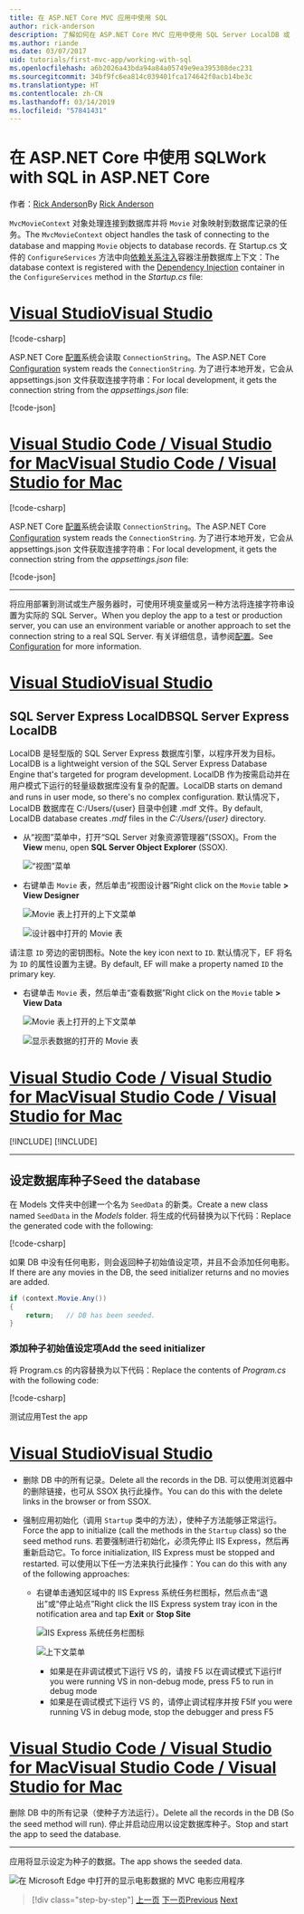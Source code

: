 ```yaml
---
title: 在 ASP.NET Core MVC 应用中使用 SQL
author: rick-anderson
description: 了解如何在 ASP.NET Core MVC 应用中使用 SQL Server LocalDB 或 SQLite。
ms.author: riande
ms.date: 03/07/2017
uid: tutorials/first-mvc-app/working-with-sql
ms.openlocfilehash: a6b2026a43bda94a84a05749e9ea395308dec231
ms.sourcegitcommit: 34bf9fc6ea814c039401fca174642f0acb14be3c
ms.translationtype: HT
ms.contentlocale: zh-CN
ms.lasthandoff: 03/14/2019
ms.locfileid: "57841431"
---
```

# <a name="work-with-sql-in-aspnet-core"></a><span data-ttu-id="8e104-103">在 ASP.NET Core 中使用 SQL</span><span class="sxs-lookup"><span data-stu-id="8e104-103">Work with SQL in ASP.NET Core</span></span>

<span data-ttu-id="8e104-104">作者：[Rick Anderson](https://twitter.com/RickAndMSFT)</span><span class="sxs-lookup"><span data-stu-id="8e104-104">By [Rick Anderson](https://twitter.com/RickAndMSFT)</span></span>

<span data-ttu-id="8e104-105">`MvcMovieContext` 对象处理连接到数据库并将 `Movie` 对象映射到数据库记录的任务。</span><span class="sxs-lookup"><span data-stu-id="8e104-105">The `MvcMovieContext` object handles the task of connecting to the database and mapping `Movie` objects to database records.</span></span> <span data-ttu-id="8e104-106">在 Startup.cs 文件的 `ConfigureServices` 方法中向[依赖关系注入](xref:fundamentals/dependency-injection)容器注册数据库上下文：</span><span class="sxs-lookup"><span data-stu-id="8e104-106">The database context is registered with the [Dependency Injection](xref:fundamentals/dependency-injection) container in the `ConfigureServices` method in the *Startup.cs* file:</span></span>

<!-- VS -------------------------->
# <a name="visual-studiotabvisual-studio"></a>[<span data-ttu-id="8e104-107">Visual Studio</span><span class="sxs-lookup"><span data-stu-id="8e104-107">Visual Studio</span></span>](#tab/visual-studio)

[!code-csharp[](~/tutorials/first-mvc-app/start-mvc/sample/MvcMovie22/Startup.cs?name=snippet_ConfigureServices&highlight=13-99)]

<span data-ttu-id="8e104-108">ASP.NET Core [配置](xref:fundamentals/configuration/index)系统会读取 `ConnectionString`。</span><span class="sxs-lookup"><span data-stu-id="8e104-108">The ASP.NET Core [Configuration](xref:fundamentals/configuration/index) system reads the `ConnectionString`.</span></span> <span data-ttu-id="8e104-109">为了进行本地开发，它会从 appsettings.json 文件获取连接字符串：</span><span class="sxs-lookup"><span data-stu-id="8e104-109">For local development, it gets the connection string from the *appsettings.json* file:</span></span>

[!code-json[](start-mvc/sample/MvcMovie/appsettings.json?highlight=2&range=8-10)]

<!-- Code -------------------------->
# <a name="visual-studio-code--visual-studio-for-mactabvisual-studio-codevisual-studio-mac"></a>[<span data-ttu-id="8e104-110">Visual Studio Code / Visual Studio for Mac</span><span class="sxs-lookup"><span data-stu-id="8e104-110">Visual Studio Code / Visual Studio for Mac</span></span>](#tab/visual-studio-code+visual-studio-mac)

[!code-csharp[](~/tutorials/first-mvc-app/start-mvc/sample/MvcMovie22/Startup.cs?name=snippet_UseSqlite&highlight=11-12)]

<span data-ttu-id="8e104-111">ASP.NET Core [配置](xref:fundamentals/configuration/index)系统会读取 `ConnectionString`。</span><span class="sxs-lookup"><span data-stu-id="8e104-111">The ASP.NET Core [Configuration](xref:fundamentals/configuration/index) system reads the `ConnectionString`.</span></span> <span data-ttu-id="8e104-112">为了进行本地开发，它会从 appsettings.json 文件获取连接字符串：</span><span class="sxs-lookup"><span data-stu-id="8e104-112">For local development, it gets the connection string from the *appsettings.json* file:</span></span>

[!code-json[](~/tutorials/first-mvc-app/start-mvc/sample/MvcMovie22/appsettingsSQLite.json?highlight=2&range=8-10)]

---  
<!-- End of VS tabs -->

<span data-ttu-id="8e104-113">将应用部署到测试或生产服务器时，可使用环境变量或另一种方法将连接字符串设置为实际的 SQL Server。</span><span class="sxs-lookup"><span data-stu-id="8e104-113">When you deploy the app to a test or production server, you can use an environment variable or another approach to set the connection string to a real SQL Server.</span></span> <span data-ttu-id="8e104-114">有关详细信息，请参阅[配置](xref:fundamentals/configuration/index)。</span><span class="sxs-lookup"><span data-stu-id="8e104-114">See [Configuration](xref:fundamentals/configuration/index) for more information.</span></span>

<!-- VS -------------------------->
# <a name="visual-studiotabvisual-studio"></a>[<span data-ttu-id="8e104-115">Visual Studio</span><span class="sxs-lookup"><span data-stu-id="8e104-115">Visual Studio</span></span>](#tab/visual-studio)

## <a name="sql-server-express-localdb"></a><span data-ttu-id="8e104-116">SQL Server Express LocalDB</span><span class="sxs-lookup"><span data-stu-id="8e104-116">SQL Server Express LocalDB</span></span>

<span data-ttu-id="8e104-117">LocalDB 是轻型版的 SQL Server Express 数据库引擎，以程序开发为目标。</span><span class="sxs-lookup"><span data-stu-id="8e104-117">LocalDB is a lightweight version of the SQL Server Express Database Engine that's targeted for program development.</span></span> <span data-ttu-id="8e104-118">LocalDB 作为按需启动并在用户模式下运行的轻量级数据库没有复杂的配置。</span><span class="sxs-lookup"><span data-stu-id="8e104-118">LocalDB starts on demand and runs in user mode, so there's no complex configuration.</span></span> <span data-ttu-id="8e104-119">默认情况下，LocalDB 数据库在 C:/Users/{user} 目录中创建 .mdf 文件。</span><span class="sxs-lookup"><span data-stu-id="8e104-119">By default, LocalDB database creates *.mdf* files in the *C:/Users/{user}* directory.</span></span>

* <span data-ttu-id="8e104-120">从“视图”菜单中，打开“SQL Server 对象资源管理器”(SSOX)。</span><span class="sxs-lookup"><span data-stu-id="8e104-120">From the **View** menu, open **SQL Server Object Explorer** (SSOX).</span></span>

  ![“视图”菜单](working-with-sql/_static/ssox.png)

* <span data-ttu-id="8e104-122">右键单击 `Movie` 表，然后单击“视图设计器”</span><span class="sxs-lookup"><span data-stu-id="8e104-122">Right click on the `Movie` table **> View Designer**</span></span>

  ![Movie 表上打开的上下文菜单](working-with-sql/_static/design.png)

  ![设计器中打开的 Movie 表](working-with-sql/_static/dv.png)

<span data-ttu-id="8e104-125">请注意 `ID` 旁边的密钥图标。</span><span class="sxs-lookup"><span data-stu-id="8e104-125">Note the key icon next to `ID`.</span></span> <span data-ttu-id="8e104-126">默认情况下，EF 将名为 `ID` 的属性设置为主键。</span><span class="sxs-lookup"><span data-stu-id="8e104-126">By default, EF will make a property named `ID` the primary key.</span></span>

* <span data-ttu-id="8e104-127">右键单击 `Movie` 表，然后单击“查看数据”</span><span class="sxs-lookup"><span data-stu-id="8e104-127">Right click on the `Movie` table **> View Data**</span></span>

  ![Movie 表上打开的上下文菜单](working-with-sql/_static/ssox2.png)

  ![显示表数据的打开的 Movie 表](working-with-sql/_static/vd22.png)

# <a name="visual-studio-code--visual-studio-for-mactabvisual-studio-codevisual-studio-mac"></a>[<span data-ttu-id="8e104-130">Visual Studio Code / Visual Studio for Mac</span><span class="sxs-lookup"><span data-stu-id="8e104-130">Visual Studio Code / Visual Studio for Mac</span></span>](#tab/visual-studio-code+visual-studio-mac)

[!INCLUDE[](~/includes/rp/sqlite.md)]
[!INCLUDE[](~/includes/RP-mvc-shared/sqlite-warn.md)]

---  
<!-- End of VS tabs -->

## <a name="seed-the-database"></a><span data-ttu-id="8e104-131">设定数据库种子</span><span class="sxs-lookup"><span data-stu-id="8e104-131">Seed the database</span></span>

<span data-ttu-id="8e104-132">在 Models 文件夹中创建一个名为 `SeedData` 的新类。</span><span class="sxs-lookup"><span data-stu-id="8e104-132">Create a new class named `SeedData` in the *Models* folder.</span></span> <span data-ttu-id="8e104-133">将生成的代码替换为以下代码：</span><span class="sxs-lookup"><span data-stu-id="8e104-133">Replace the generated code with the following:</span></span>

[!code-csharp[](~/tutorials/first-mvc-app/start-mvc/sample/MvcMovie22/Models/SeedData.cs?name=snippet_1)]

<span data-ttu-id="8e104-134">如果 DB 中没有任何电影，则会返回种子初始值设定项，并且不会添加任何电影。</span><span class="sxs-lookup"><span data-stu-id="8e104-134">If there are any movies in the DB, the seed initializer returns and no movies are added.</span></span>

```csharp
if (context.Movie.Any())
{
    return;   // DB has been seeded.
}
```

<a name="si"></a>
### <a name="add-the-seed-initializer"></a><span data-ttu-id="8e104-135">添加种子初始值设定项</span><span class="sxs-lookup"><span data-stu-id="8e104-135">Add the seed initializer</span></span>

<span data-ttu-id="8e104-136">将 Program.cs 的内容替换为以下代码：</span><span class="sxs-lookup"><span data-stu-id="8e104-136">Replace the contents of *Program.cs* with the following code:</span></span>

[!code-csharp[](~/tutorials/first-mvc-app/start-mvc/sample/MvcMovie22/Program.cs)]

<span data-ttu-id="8e104-137">测试应用</span><span class="sxs-lookup"><span data-stu-id="8e104-137">Test the app</span></span>

<!-- VS -------------------------->
# <a name="visual-studiotabvisual-studio"></a>[<span data-ttu-id="8e104-138">Visual Studio</span><span class="sxs-lookup"><span data-stu-id="8e104-138">Visual Studio</span></span>](#tab/visual-studio)

* <span data-ttu-id="8e104-139">删除 DB 中的所有记录。</span><span class="sxs-lookup"><span data-stu-id="8e104-139">Delete all the records in the DB.</span></span> <span data-ttu-id="8e104-140">可以使用浏览器中的删除链接，也可从 SSOX 执行此操作。</span><span class="sxs-lookup"><span data-stu-id="8e104-140">You can do this with the delete links in the browser or from SSOX.</span></span>
* <span data-ttu-id="8e104-141">强制应用初始化（调用 `Startup` 类中的方法），使种子方法能够正常运行。</span><span class="sxs-lookup"><span data-stu-id="8e104-141">Force the app to initialize (call the methods in the `Startup` class) so the seed method runs.</span></span> <span data-ttu-id="8e104-142">若要强制进行初始化，必须先停止 IIS Express，然后再重新启动它。</span><span class="sxs-lookup"><span data-stu-id="8e104-142">To force initialization, IIS Express must be stopped and restarted.</span></span> <span data-ttu-id="8e104-143">可以使用以下任一方法来执行此操作：</span><span class="sxs-lookup"><span data-stu-id="8e104-143">You can do this with any of the following approaches:</span></span>

  * <span data-ttu-id="8e104-144">右键单击通知区域中的 IIS Express 系统任务栏图标，然后点击“退出”或“停止站点”</span><span class="sxs-lookup"><span data-stu-id="8e104-144">Right click the IIS Express system tray icon in the notification area and tap **Exit** or **Stop Site**</span></span>

    ![IIS Express 系统任务栏图标](working-with-sql/_static/iisExIcon.png)

    ![上下文菜单](working-with-sql/_static/stopIIS.png)

    * <span data-ttu-id="8e104-147">如果是在非调试模式下运行 VS 的，请按 F5 以在调试模式下运行</span><span class="sxs-lookup"><span data-stu-id="8e104-147">If you were running VS in non-debug mode, press F5 to run in debug mode</span></span>
    * <span data-ttu-id="8e104-148">如果是在调试模式下运行 VS 的，请停止调试程序并按 F5</span><span class="sxs-lookup"><span data-stu-id="8e104-148">If you were running VS in debug mode, stop the debugger and press F5</span></span>

<!-- Code -------------------------->
# <a name="visual-studio-code--visual-studio-for-mactabvisual-studio-codevisual-studio-mac"></a>[<span data-ttu-id="8e104-149">Visual Studio Code / Visual Studio for Mac</span><span class="sxs-lookup"><span data-stu-id="8e104-149">Visual Studio Code / Visual Studio for Mac</span></span>](#tab/visual-studio-code+visual-studio-mac)

<span data-ttu-id="8e104-150">删除 DB 中的所有记录（使种子方法运行）。</span><span class="sxs-lookup"><span data-stu-id="8e104-150">Delete all the records in the DB (So the seed method will run).</span></span> <span data-ttu-id="8e104-151">停止并启动应用以设定数据库种子。</span><span class="sxs-lookup"><span data-stu-id="8e104-151">Stop and start the app to seed the database.</span></span>

---  
<!-- End of VS tabs -->

<span data-ttu-id="8e104-152">应用将显示设定为种子的数据。</span><span class="sxs-lookup"><span data-stu-id="8e104-152">The app shows the seeded data.</span></span>

![在 Microsoft Edge 中打开的显示电影数据的 MVC 电影应用程序](working-with-sql/_static/m55.png)

> [!div class="step-by-step"]
> <span data-ttu-id="8e104-154">[上一页](adding-model.md)
> [下一页](controller-methods-views.md)</span><span class="sxs-lookup"><span data-stu-id="8e104-154">[Previous](adding-model.md)
[Next](controller-methods-views.md)</span></span>  
